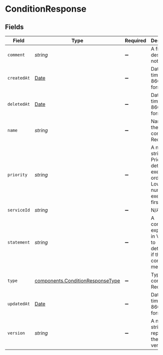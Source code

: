 # ConditionResponse


## Fields

| Field                                                                                         | Type                                                                                          | Required                                                                                      | Description                                                                                   | Example                                                                                       |
| --------------------------------------------------------------------------------------------- | --------------------------------------------------------------------------------------------- | --------------------------------------------------------------------------------------------- | --------------------------------------------------------------------------------------------- | --------------------------------------------------------------------------------------------- |
| `comment`                                                                                     | *string*                                                                                      | :heavy_minus_sign:                                                                            | A freeform descriptive note.                                                                  |                                                                                               |
| `createdAt`                                                                                   | [Date](https://developer.mozilla.org/en-US/docs/Web/JavaScript/Reference/Global_Objects/Date) | :heavy_minus_sign:                                                                            | Date and time in ISO 8601 format.                                                             | 2020-04-09 18:14:30 +0000 UTC                                                                 |
| `deletedAt`                                                                                   | [Date](https://developer.mozilla.org/en-US/docs/Web/JavaScript/Reference/Global_Objects/Date) | :heavy_minus_sign:                                                                            | Date and time in ISO 8601 format.                                                             | 2020-04-09 18:14:30 +0000 UTC                                                                 |
| `name`                                                                                        | *string*                                                                                      | :heavy_minus_sign:                                                                            | Name of the condition. Required.                                                              | test-condition                                                                                |
| `priority`                                                                                    | *string*                                                                                      | :heavy_minus_sign:                                                                            | A numeric string. Priority determines execution order. Lower numbers execute first.           | 10                                                                                            |
| `serviceId`                                                                                   | *string*                                                                                      | :heavy_minus_sign:                                                                            | N/A                                                                                           | SU1Z0isxPaozGVKXdv0eY                                                                         |
| `statement`                                                                                   | *string*                                                                                      | :heavy_minus_sign:                                                                            | A conditional expression in VCL used to determine if the condition is met.                    |                                                                                               |
| `type`                                                                                        | [components.ConditionResponseType](../../../sdk/models/components/conditionresponsetype.md)   | :heavy_minus_sign:                                                                            | Type of the condition. Required.                                                              |                                                                                               |
| `updatedAt`                                                                                   | [Date](https://developer.mozilla.org/en-US/docs/Web/JavaScript/Reference/Global_Objects/Date) | :heavy_minus_sign:                                                                            | Date and time in ISO 8601 format.                                                             | 2020-04-09 18:14:30 +0000 UTC                                                                 |
| `version`                                                                                     | *string*                                                                                      | :heavy_minus_sign:                                                                            | A numeric string that represents the service version.                                         |                                                                                               |
